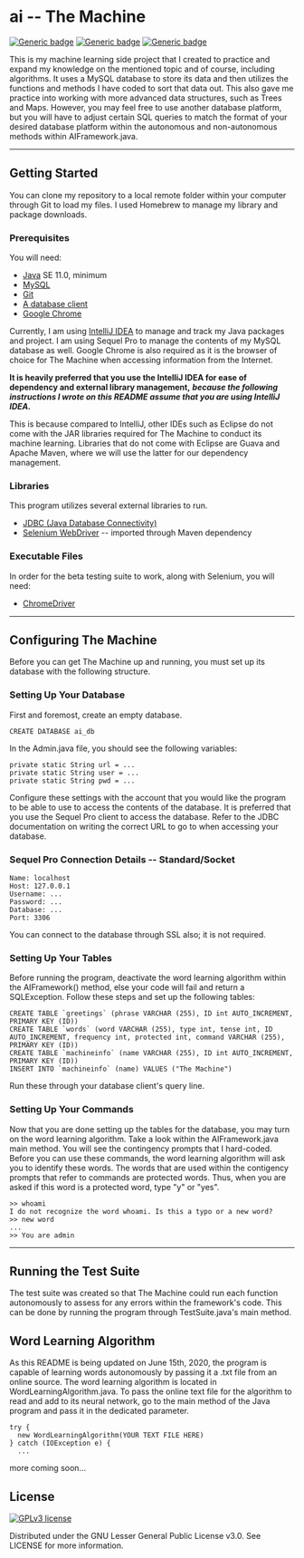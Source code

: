 # ai -- The Machine

[![Generic badge](https://img.shields.io/badge/java-11.0+-blue.svg)](https://shields.io/)
[![Generic badge](https://img.shields.io/badge/mysql-8.0+-red.svg)](https://shields.io/)
[![Generic badge](https://img.shields.io/badge/selenium-3.141.59-green.svg)](https://shields.io/)


This is my machine learning side project that I created to practice and expand my knowledge on the mentioned topic and of course, including algorithms. 
It uses a MySQL database to store its data and then utilizes the functions and methods I have coded to sort that data out. 
This also gave me practice into working with more advanced data structures, such as Trees and Maps. However, you may feel free to use another database platform, but you will have to adjust certain SQL queries to match the format of your desired database platform within the autonomous and non-autonomous methods within AIFramework.java.

---

## Getting Started

You can clone my repository to a local remote folder within your computer through Git to load my files. I used Homebrew to manage my library and package downloads.

### Prerequisites

You will need:
* [Java](https://www.oracle.com/java/technologies/javase-downloads.html) SE 11.0, minimum
* [MySQL](https://www.mysql.com/downloads/)
* [Git](https://git-scm.com/downloads)
* [A database client](https://www.sequelpro.com/)
* [Google Chrome](https://www.google.com/chrome/)

Currently, I am using [IntelliJ IDEA](https://www.jetbrains.com/idea/) to manage and track my Java packages and project. I am using Sequel Pro to manage the contents of my MySQL database as well. Google Chrome is also required as it is the browser of choice for The Machine when accessing information from the Internet.

**It is heavily preferred that you use the IntelliJ IDEA for ease of dependency and external library management,** 
***because the following instructions I wrote on this README assume that you are using IntelliJ IDEA.***

This is because compared to IntelliJ, other IDEs such as Eclipse do not come with the JAR libraries required for The Machine to conduct its machine learning. Libraries that do not come with Eclipse are Guava and Apache Maven, where we will use the latter for our dependency management.

### Libraries

This program utilizes several external libraries to run.
* [JDBC (Java Database Connectivity)](https://dev.mysql.com/downloads/connector/j/)
* [Selenium WebDriver](https://www.selenium.dev/projects/) -- imported through Maven dependency

### Executable Files

In order for the beta testing suite to work, along with Selenium, you will need:
* [ChromeDriver](https://chromedriver.chromium.org/downloads)

---

## Configuring The Machine

Before you can get The Machine up and running, you must set up its database with the following structure.

### Setting Up Your Database

First and foremost, create an empty database.

```
CREATE DATABASE ai_db
```

In the Admin.java file, you should see the following variables:

```
private static String url = ...
private static String user = ...
private static String pwd = ...
```

Configure these settings with the account that you would like the program to be able to use to access the contents of the database. It is preferred that you use the Sequel Pro client to access the database. Refer to the JDBC documentation on writing the correct URL to go to when accessing your database.

### Sequel Pro Connection Details -- Standard/Socket
```
Name: localhost
Host: 127.0.0.1
Username: ...
Password: ...
Database: ...
Port: 3306
```
You can connect to the database through SSL also; it is not required.

### Setting Up Your Tables

Before running the program, deactivate the word learning algorithm within the AIFramework() method, else your code will fail and return a SQLException. Follow these steps and set up the following tables:

``` 
CREATE TABLE `greetings` (phrase VARCHAR (255), ID int AUTO_INCREMENT, PRIMARY KEY (ID))
CREATE TABLE `words` (word VARCHAR (255), type int, tense int, ID AUTO_INCREMENT, frequency int, protected int, command VARCHAR (255), PRIMARY KEY (ID))
CREATE TABLE `machineinfo` (name VARCHAR (255), ID int AUTO_INCREMENT, PRIMARY KEY (ID))
INSERT INTO `machineinfo` (name) VALUES ("The Machine")
```

Run these through your database client's query line.

### Setting Up Your Commands

Now that you are done setting up the tables for the database, you may turn on the word learning algorithm.
Take a look within the AIFramework.java main method. You will see the contingency prompts that I hard-coded.
Before you can use these commands, the word learning algorithm will ask you to identify these words. The words
that are used within the contigency prompts that refer to commands are protected words. Thus,
when you are asked if this word is a protected word, type "y" or "yes".

```
>> whoami
I do not recognize the word whoami. Is this a typo or a new word?
>> new word
...
>> You are admin
```

---

## Running the Test Suite

The test suite was created so that The Machine could run each function autonomously to assess for any errors within
the framework's code. This can be done by running the program through TestSuite.java's main method.

## Word Learning Algorithm

As this README is being updated on June 15th, 2020, the program is capable of learning words autonomously by passing it a .txt file from an online source. The word learning algorithm is located in WordLearningAlgorithm.java. To pass the online text file for the algorithm to read and add to its neural network, go to the main method of the Java program and pass it in the dedicated parameter.

```
try {
  new WordLearningAlgorithm(YOUR TEXT FILE HERE)
} catch (IOException e) {
  ...
 ```
 
 more coming soon...

## License

[![GPLv3 license](https://img.shields.io/badge/License-GPLv3-blue.svg)](https://github.com/n1413704/ai/blob/master/LICENSE)

Distributed under the GNU Lesser General Public License v3.0. See LICENSE for more information.
